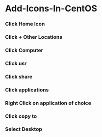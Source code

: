# Add-Icons-In-CentOS

### Click Home Icon

### Click + Other Locations

### Click Computer

### Click usr

### Click share

### Click applications

### Right Click on application of choice

### Click copy to

### Select Desktop
